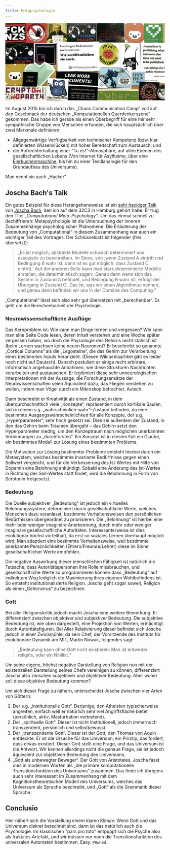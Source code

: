 ```yaml
---
title: Metapsychologie
---
```


![CCC](sticker.jpg)

Im August 2015 bin ich durch das „Chaos Communication Camp“ voll auf den Geschmack der deutschen „Komputationellen Querdenkerszene“ gekommen. Das habe ich gerade als einen Oberbegriff für eine mir sehr sympathische Gruppe von Menschen erfunden, die sich hauptsächlich über zwei Merkmale definieren:

* Allgegenwärtige Verfügbarkeit von technischer Kompetenz (bzw. klar definierten Wissenslücken) mit hoher Bereitschaft zum Austausch, und
* die Aufrechterhaltung einer "Tu es!"-Atmosphäre, auf allen Ebenen des gesellschaftlichen Lebens (Von Internet für Asylheime, über eine [Eierkuchenmaschine](https://www.youtube.com/watch?v=KQ9PUyi1Kbg), bis hin zu einer Textilanalogie für den Grundaufbau des Universums).

Man nennt sie auch „Hacker“.

## Joscha Bach's Talk

Ein gutes Beispiel für diese Herangehensweise ist ein [sehr hackiger Talk](https://youtu.be/WRdJCFEqFTU) von [Joscha Bach](https://twitter.com/plinz), den ich auf dem 32C3 in Hamburg gehört habe: Er trug den Titel *„Computational Meta-Psychology“*. Um das einmal schnell zu dechiffrieren: Metapsychologie ist die Untersuchung der inneren Zusammenhänge psychologischer Phänomene. Die Erläuterung der Bedeutung von „Computational“ in diesem Zusammenhang war auch ein wichtiger Teil des Vortrages. Der Schlüsselsatz ist folgender (frei übersetzt):

> „Es ist möglich, abstrakte Modelle schwach determiniert und assoziativ zu beschreiben. Im Sinne, von ‚wenn Zustand A eintritt und Bedingung B wahr ist, dann ist es gut möglich, dass Zustand C eintritt.‘ Auf der anderen Seite kann man stark determinierte Modelle erstellen, die deterministisch sagen: ‚Genau dann wenn sich das System in Zustand A befindet, und Bedingung B wahr ist, erfolgt der Übergang in Zustand C‘. Das ist, was wir einen Algorithmus nennen, und genau dann befinden wir uns in der Domäne des Computing.“

„Computational“ lässt sich also sehr gut übersetzen mit „berechenbar“. Es geht um die Berechenbarkeit der Psychologie.

### Neurowissenschaftliche Ausflüge

Das Kernproblem ist: Wie kann man Dinge lernen und vergessen? Wie kann man eine Seite Code lesen, deren Inhalt verstehen und eine Woche später vergessen haben, wo doch die Physiologie des Gehirns recht statisch ist (beim Lernen wachsen keine neuen Neuronen)? Er beschreibt so genannte „Cortical Columns“ als die „Legosteine“, die das Gehirn zur Verarbeitung eines bestimmten Inputs heranzieht. (Diesen Wikipediaartikel gibt es leider noch nicht auf Deutsch). Danach postuliert er einige recht arbitrare, informatisch angehauchte Annahmen, wie diese Strukturen Nachrichten verarbeiten und austauschen. Er legitimiert diese sehr unneurologischen Interpretationen mit der Aussage, die Forschungsansätze der Neurowissenschaften seien Äquivalent dazu, das Fliegen verstehen zu wollen, indem man Vögel durch ein Mikroskop betrachtet. Autsch.

Dann beschreibt er Kreativität als einen Zustand, in dem überdurchschnittlich viele „Konzepte“, repräsentiert durch kortikale Säulen, sich in einem s.g. „wahrscheinlich-wahr“-Zustand befinden, da eine bestimmte Ausgangswahrscheinlichkeit für alle Konzepte, der s.g. „Hyperparameter“, sehr hoch gesetzt sei. Dies sei außerdem der Zustand, in den das Gehirn beim Träumen übergeht – das Gehirn setzt den Hyperparameter niedrig, um den Konzeptraum nach möglichen unerkannten Verbindungen zu „durchforsten“. Ein Konzept ist in diesem Fall ein Glaube, ein bestimmtes Modell zur Lösung eines bestimmten Problems.

Die Motivation zur Lösung bestimmter Probleme entsteht hierbei durch ein Metasystem, welches bestimmte invariante Bedürfnisse gegen einen Sollwert vergleicht, und für die Verbesserung des Ist-Wertes mit Hilfe von Dopamin eine Belohnung ankündigt. Sobald eine Änderung des Ist-Wertes in Richtung des Soll-Wertes statt findet, wird die Belohnnung in Form von Serotonin freigesetzt.

### Bedeutung

Die Quelle subjektiver „Bedeutung“ ist jedoch ein virtuelles Belohnungssystem, determiniert durch gesellschaftliche Werte, welches Menschen dazu veranlasst, bestimmte Verhaltensweisen den persönlichen Bedürfnissen übergeordnet zu priorisieren. Die „Belohnung“ ist hierbei eine mehr oder weniger imaginäre Anerkennung, durch mehr oder weniger imaginäre gesellschaftliche Autoritäten. Interessanterweise ist dies evolutionär höchst vorteilhaft, da erst so soziales Lernen überhaupt möglich wird: Man adaptiert eine bestimmte Verhaltensweise, weil bestimmte anerkannte Persönlichkeiten (Eltrern/Freunde/Lehrer) diese im Sinne gesellschaftlicher Werte empfehlen.

Die negative Auswirkung dieser menschlichen Fähigkeit ist natürlich die Tatsache, dass Autoritätspersonen ihre Rolle missbrauchen, und gesellschaftliche Werte so programmieren können dass „Bedeutung“ auf indirektem Weg lediglich die Maximierung ihres eigenen Wohlbefindens ist. So entsteht institutionalisierte Religion. Joscha geht sogar soweit, Religion als einen „Gehirnvirus“ zu bezeichnen.

### Gott

Bei aller Religionskritik jedoch macht Joscha eine weitere Bemerkung: Er differenziert zwischen objektiver und subjektiver Bedeutung. Die subjektive Bedeutung ist, wie oben dargestellt, eine Projektion von Werten, ermächtigt durch Autoritätsfiguren. Bei Aller Relativierung dieser befindet sich Joscha jedoch in einer Zwickmühle, da sein Chef, der Vorsitzende des Instituts für evolutionäre Dynamik am MIT, Martin Nowak, folgendes sagt:

> „Bedeutung kann ohne Gott nicht existieren: Man ist entweder religiös, oder ein Nihilist.“

Um seine eigene, höchst negative Darstellung von Religion nun mit der existenzellen Darstellung seines Chefs vereinigen zu können, differenziert Joscha also zwischen subjektiver und objektiver Bedeutung. Aber woher soll diese objektive Bedeutung kommen?

Um sich dieser Frage zu nähern, unterscheidet Joscha zwischen vier Arten von Göttern:

1. Der s.g. „institutionelle Gott“. Derjenige, den Atheisten typischerweise angreifen, einfach weil er natürlich sehr viel Angriffsfläche bietet (persönlich, aktiv, Masturbation verbietend).
2. Der „spirituelle Gott“. Dieser ist nicht institutionell, jedoch immernoch transzendent, persönlich und selbstbewusst.
3. Der „transzendente Gott“. Dieser ist der Gott, den Thomas von Aquin entdeckte. Er ist die Ursache für das Universum; ein Prinzip, das fordert, dass etwas existiert. Dieser Gott stellt eine Frage, und das Universum ist die Antwort. Wir kennen allerdings nicht die genaue Frage, sie ist jedoch äquivalent zur objektiven Bedeutung des Universums.
4. „Gott als unbewegter Beweger“. Der Gott von Aristoteles. Joscha fasst dies in modernen Worten als „die primäre komputationelle Transitionsfunktion des Universums“ zusammen. Das finde ich übrigens auch sehr interessant im Zusammenhang mit dem Kognitionstheoretischen Modell des Universums, welches das Universum als Sprache beschreibt, und „Gott“ als die Grammatik dieser Sprache.

## Conclusio

Hier nähert sich die Vorstellung einem klaren Klimax: Wenn Gott und das Universum diskret berechnet sind, dann ist das natürlich auch die Psychologie. Im klassischen "pars pro toto" entpuppt sich die Psyche also als fraktales Artefakt, und wir müssen nur noch die Transitionsfunktion des universalen Automaten bestimmen. Easy. `P0wned.`
